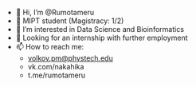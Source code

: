- 👋 Hi, I’m @Rumotameru
- 🏫 MIPT student (Magistracy: 1/2)
- 👀 I’m interested in Data Science and Bioinformatics
- 💼 Looking for an internship with further employment
- 📫 How to reach me: 
  - volkov.pm@phystech.edu
  - vk.com/nakahika
  - t.me/rumotameru

<!---
Rumotameru/Rumotameru is a ✨ special ✨ repository because its `README.md` (this file) appears on your GitHub profile.
You can click the Preview link to take a look at your changes.
--->
